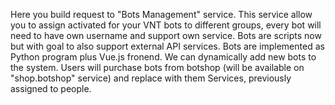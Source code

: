 Here you build request to "Bots Management" service. This service allow you to assign activated for your 
            VNT bots to different groups, every bot will need to have own
            username and support own service. Bots are scripts now but with goal to also support external API services.
            Bots are implemented as Python program plus Vue.js fronend. We can dynamically add new bots to the system.
            Users will purchase bots from botshop (will be available on "shop.botshop" service) and replace with them
            Services, previously assigned to people.